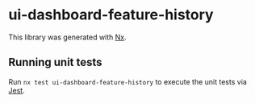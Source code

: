 # ui-dashboard-feature-history

This library was generated with [Nx](https://nx.dev).

## Running unit tests

Run `nx test ui-dashboard-feature-history` to execute the unit tests via [Jest](https://jestjs.io).
